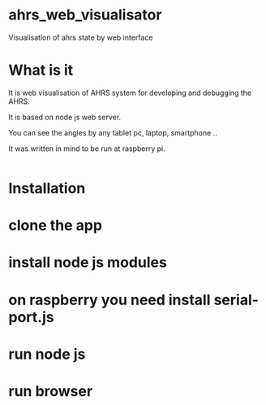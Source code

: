 # ahrs_web_visualisator
Visualisation of ahrs state by web interface



# What is it

It is web visualisation of AHRS system for developing and debugging the AHRS.

It is based on node js web server.

You can see the angles by any tablet pc, laptop, smartphone ..

It was written in mind to be run at raspberry pi.

 <image here>

# Installation

# clone the app

# install node js modules

# on raspberry you need install serial-port.js

# run node js

# run browser
